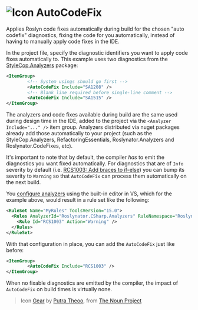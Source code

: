 ![Icon](https://raw.github.com/kzu/AutoCodeFix/master/icon/32.png) AutoCodeFix
============

Applies Roslyn code fixes automatically during build for the chosen "auto codefix" diagnostics, fixing 
the code for you automatically, instead of having to manually apply code fixes in the IDE.

In the project file, specify the diagnostic identifiers you want to apply code fixes automatically to. 
This example uses two diagnostics from the [StyleCop.Analyzers](https://www.nuget.org/packages/StyleCop.Analyzers) 
package:

```xml
<ItemGroup>
        <!-- System usings should go first --> 
        <AutoCodeFix Include="SA1208" />
        <!-- Blank line required before single-line comment -->
        <AutoCodeFix Include="SA1515" />
</ItemGroup>
```

The analyzers and code fixes available during build are the same used during design time in the 
IDE, added to the project via the `<Analyzer Include="..." />` item group. Analyzers 
distributed via nuget packages already add those automatically to your project (such as the StyleCop.Analyzers, 
RefactoringEssentials, Roslynator.Analyzers and Roslynator.CodeFixes, etc).

It's important to note that by default, the compiler *has* to emit the diagnostics you want fixed automatically. For diagnostics that are of `Info` severity by default (i.e. [RCS1003: Add braces to if-else](https://github.com/JosefPihrt/Roslynator/blob/master/docs/analyzers/RCS1003.md)) 
you can bump its severity to `Warning` so that `AutoCodeFix` can process them automatically on the next build. 

You [configure analyzers](https://docs.microsoft.com/en-us/visualstudio/code-quality/use-roslyn-analyzers?view=vs-2017) using 
the built-in editor in VS, which for the example above, would result in a rule set like the following:

```xml
<RuleSet Name="MyRules" ToolsVersion="15.0">
  <Rules AnalyzerId="Roslynator.CSharp.Analyzers" RuleNamespace="Roslynator.CSharp.Analyzers">
    <Rule Id="RCS1003" Action="Warning" />
  </Rules>
</RuleSet>
```

With that configuration in place, you can add the `AutoCodeFix` just like before:

```xml
<ItemGroup>
        <AutoCodeFix Include="RCS1003" />
</ItemGroup>
```

When no fixable diagnostics are emitted by the compiler, the impact of `AutoCodeFix` on build times 
is virtually none.


> Icon [Gear](https://thenounproject.com/term/gear/2069169/) by 
> [Putra Theoo](https://thenounproject.com/tnputra555), 
> from [The Noun Project](https://thenounproject.com/)